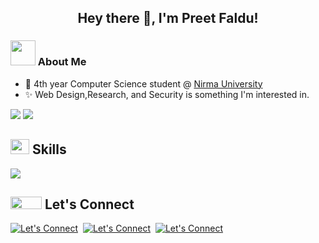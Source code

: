 <h2 align="center">
  Hey there 👋,
  I'm Preet Faldu!
</h2>

### <img src="https://media.giphy.com/media/VgCDAzcKvsR6OM0uWg/giphy.gif" width="40"> About Me

- 📖 4th year Computer Science student @ [Nirma University](https://nirmauni.ac.in/)
- ✨ Web Design,Research, and Security is something I'm interested in.

<p>
  <img src="https://github-readme-stats.vercel.app/api?username=yuvrajsinh5252&show_icons=true&icon_color=CE1D2D&text_color=718096&bg_color=00000000&hide_title=true&hide_border=true" />
  <img src="https://github-readme-stats.vercel.app/api/top-langs?username=yuvrajsinh5252&show_icons=true&icon_color=CE1D2D&text_color=718096&bg_color=00000000&hide_title=true&hide_border=true&layout=compact" />
</p>

## <img height="24" width="30" src="https://user-images.githubusercontent.com/74038190/212284087-bbe7e430-757e-4901-90bf-4cd2ce3e1852.gif" /> Skills

  <img src="https://skillicons.dev/icons?i=java,figma,ae,js,python,c,react,nextjs,tailwind,nodejs" />

## <img height="20" width="50" src="https://user-images.githubusercontent.com/74038190/214644145-264f4759-7633-441e-9d67-d8dda9d50d26.gif" /> Let's Connect

[![Let's Connect](https://skillicons.dev/icons?i=linkedin)](https://www.linkedin.com/in/preet-faldu-a10872315/)&nbsp;
[![Let's Connect](https://skillicons.dev/icons?i=codeforces)](https://codeforces.com/profile/preetFaldu)&nbsp;
[![Let's Connect](https://skillicons.dev/icons?i=leetcode)](https://leetcode.com/u/FalduPreet/)
